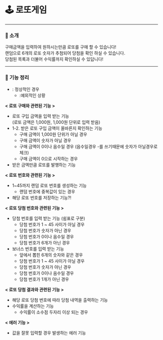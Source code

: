 🕹️ 로또게임
=============
* * *

### 🌟 소개
구매금액을 입력하여 원하시는만큼 로또를 구매 할 수 있습니다!     
랜덤으로 6개의 로또 숫자가 추첨되어 당첨을 확인 하실 수 있습니다.     
당첨된 목록과 더불어 수익률까지 확인하실 수 있답니다!

* * *

### 🌟 기능 정리

* : 정상적인 경우
    - :예외적인 상황

__< 로또 구매와 관련된 기능 >__
* 로또 구입 금액을 입력 받는 기능   
(로또 금액은 1,000원, 1,000원 단위로 입력 받음)
* 1-2. 받은 로또 구입 금액이 올바른지 확인하는 기능
    - 구매 금액이 1,000원 단위가 아닐 경우
    - 구매 금액이 숫자가 아닐 경우
    - 구매 금액이 0이나 음수일 경우 (음수일경우 -를 쓰기때문에 숫자가 아닐경우로 체크)
    - 구매 금액이 0으로 시작하는 경우
* 받은 금액만큼 로또를 발행하는 기능


__< 로또 번호와 관련된 기능 >__   
* 1~45까지 랜덤 로또 번호를 생성하는 기능
    - 랜덤 번호에 중복값이 있는 경우
* 해당 로또 번호를 저장하는 기능?!

__< 로또 당첨 번호와 관련된 기능 >__   
* 당첨 번호를 입력 받는 기능 (쉼표로 구분)
    - 당첨 번호가 1 ~ 45 사이가 아닐 경우
    - 당첨 번호가 숫자가 아닌 경우
    - 당첨 번호가 0이나 음수일 경우
    - 당첨 번호가 6개가 아닌 경우
* 보너스 번호를 입력 받는 기능 
    - 앞에서 뽑힌 6개의 숫자와 같은 경우 
    - 당첨 번호가 1 ~ 45 사이가 아닐 경우 
    - 당첨 번호가 숫자가 아닌 경우 
    - 당첨 번호가 0이나 음수일 경우
    - 당첨 번호가 1개가 아닌 경우

__< 로또 당첨 결과와 관련된 기능 >__   
* 해당 로또 당첨 번호에 따라 당첨 내역을 출력하는 기능
* 수익률을 계산하는 기능
    - 수익률이 소수점 두자리 이상 되는 경우

__< 에러 기능 >__   
* 값을 잘못 입력할 경우 발생하는 에러 기능

    